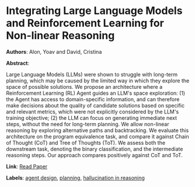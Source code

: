 # Integrating Large Language Models and Reinforcement Learning for Non-linear Reasoning

**Authors**: Alon, Yoav and David, Cristina

**Abstract**:

Large Language Models (LLMs) were shown to struggle with long-term planning, which may be caused by the limited way in which they explore the space of possible solutions. We propose an architecture where a Reinforcement Learning (RL) Agent guides an LLM's space exploration: (1) the Agent has access to domain-specific information, and can therefore make decisions about the quality of candidate solutions based on specific and relevant metrics, which were not explicitly considered by the LLM's training objective; (2) the LLM can focus on generating immediate next steps, without the need for long-term planning. We allow non-linear reasoning by exploring alternative paths and backtracking. We evaluate this architecture on the program equivalence task, and compare it against Chain of Thought (CoT) and Tree of Thoughts (ToT). We assess both the downstream task, denoting the binary classification, and the intermediate reasoning steps. Our approach compares positively against CoT and ToT.

**Link**: [Read Paper](https://doi.org/10.1145/3715761)

**Labels**: [agent design](../../labels/agent_design.md), [planning](../../labels/planning.md), [hallucination in reasoning](../../labels/hallucination_in_reasoning.md)
